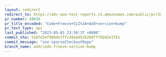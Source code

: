 ```yaml
---
layout: redirect
redirect_to: https://a8c-woo-test-reports.s3.amazonaws.com/public/pr/38036/api/index.html
pr_number: 38036
pr_title_encoded: "Code+Freeze+CLI%3A+Add+version+bump"
pr_test_type: api
last_published: "2023-05-01 23:50:37 +0000"
commit_sha: 5187d2ef908de7ffcd9a4d52b260fff6b92e1f61
commit_message: "use sparseCheckoutRepo"
branch_name: add/code-freeze-version-bump
---
```

